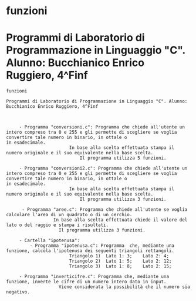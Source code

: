 # funzioni

# Programmi di Laboratorio di Programmazione in Linguaggio "C". Alunno: Bucchianico Enrico Ruggiero, 4^Finf


	funzioni

	Programmi di Laboratorio di Programmazione in Linguaggio "C". Alunno: Bucchianico Enrico Ruggiero, 4^Finf
	
	
	
		 - Programma "conversioni.c": Programma che chiede all'utente un intero compreso tra 0 e 255 e gli permette di scegliere se voglia convertire tale numero in binario, in ottale o 							in esadecimale.
		 					In base alla scelta effettuata stampa il numero originale e il suo equivalente nella base scelta.
		 						Il programma utilizza 5 funzioni.
		 						
		 - Programma "conversioni2.c": Programma che chiede all'utente un intero compreso tra 0 e 255 e gli permette di scegliere se voglia convertire tale numero in binario, in ottale o 							in esadecimale.
		 					In base alla scelta effettuata stampa il numero originale e il suo equivalente nella base scelta.
		 						Il programma utilizza 3 funzioni.
		 						
		  - Programma "aree.c": Programma che chiede all'utente se voglia calcolare l'area di un quadrato o di un cerchio. 
		  			  In base alla scelta effettuata chiede il valore del lato o del raggio e stampa i risultati.
		  			  	Il programma utilizza 3 funzioni.
		  			  	
		 - Cartella "ipotenusa":
		 	 - Programma "ipotenusa.c": Programma  che, mediante una funzione, calcola l'ipotenusa dei seguenti triangoli rettangoli.
							Triangolo 1)  Lato 1: 3;    Lato 2: 4;
							Triangolo 2)  Lato 1: 5;    Lato 2: 12;
							Triangolo 3)  Lato 1: 8;    Lato 2: 15;
							
		 - Programma "inverticifre.c": Programma che, mediante una funzione, inverte le cifre di un numero intero dato in input.
		 				Viene considerata la possibilità che il numero sia negativo.
